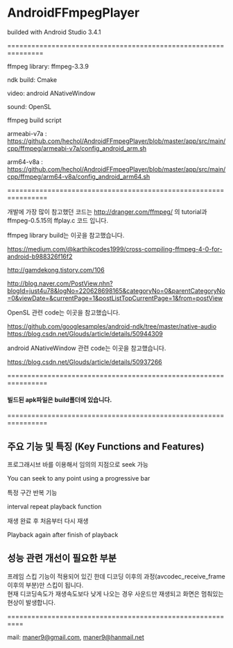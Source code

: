 # AndroidFFmpegPlayer

builded with Android Studio 3.4.1

===============================================================

ffmpeg library: ffmpeg-3.3.9

ndk build: Cmake

video: android ANativeWindow

sound: OpenSL

ffmpeg build script

armeabi-v7a : https://github.com/hechol/AndroidFFmpegPlayer/blob/master/app/src/main/cpp/ffmpeg/armeabi-v7a/config_android_arm.sh

arm64-v8a : https://github.com/hechol/AndroidFFmpegPlayer/blob/master/app/src/main/cpp/ffmpeg/arm64-v8a/config_android_arm64.sh

================================================================

개발에 가장 많이 참고했던 코드는 http://dranger.com/ffmpeg/ 의 tutorial과 ffmpeg-0.5.15의 ffplay.c 코드 입니다.

ffmpeg library build는 이곳을 참고했습니다.

https://medium.com/@karthikcodes1999/cross-compiling-ffmpeg-4-0-for-android-b988326f16f2

http://gamdekong.tistory.com/106

http://blog.naver.com/PostView.nhn?blogId=just4u78&logNo=220628698165&categoryNo=0&parentCategoryNo=0&viewDate=&currentPage=1&postListTopCurrentPage=1&from=postView

OpenSL 관련 code는 이곳을 참고했습니다.

https://github.com/googlesamples/android-ndk/tree/master/native-audio
https://blog.csdn.net/Glouds/article/details/50944309 

android ANativeWindow 관련 code는 이곳을 참고했습니다.

https://blog.csdn.net/Glouds/article/details/50937266

================================================================

#### 빌드된 apk파일은 build폴더에 있습니다.

================================================================

## 주요 기능 및 특징 (Key Functions and Features)

프로그래시브 바를 이용해서 임의의 지점으로 seek 가능

You can seek to any point using a progressive bar

특정 구간 반복 기능 

interval repeat playback function

재생 완료 후 처음부터 다시 재생

Playback again after finish of playback

## 성능 관련 개선이 필요한 부분

프레임 스킵 기능이 적용되어 있긴 한데 디코딩 이후의 과정(avcodec_receive_frame 이후의 부분)만 스킵이 됩니다.  
현재 디코딩속도가 재생속도보다 낮게 나오는 경우 사운드만 재생되고 화면은 멈춰있는 현상이 발생합니다. 

==========================================================

mail: maner9@gmail.com, maner9@hanmail.net
